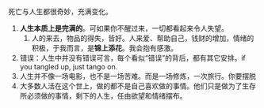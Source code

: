 死亡与人生都很奇妙，充满变化。
1. **人生本质上是完满的**。可如果你不醒过来，一切都看起来令人失望。
	1. 人的来去，物品的得失，皆好。人来爱、帮助自己，钱财的增加，情绪的积极，于我而言，是**锦上添花**。我会抱有感激。
2. 错误：人生中并没有错误可言，每个看似“错误”的背后，都有其它安排。if you tangled up, just tango on.
3. 人生并不像一场电影，也不是一场苦难。而是一场修炼，一次旅行。你要摆脱
4. 大多数人活在这个世上，做的都不是自己喜欢做的事情。他们只是做为了生存所必须做的事情，剩下的人生，任由欲望和情绪摆布。